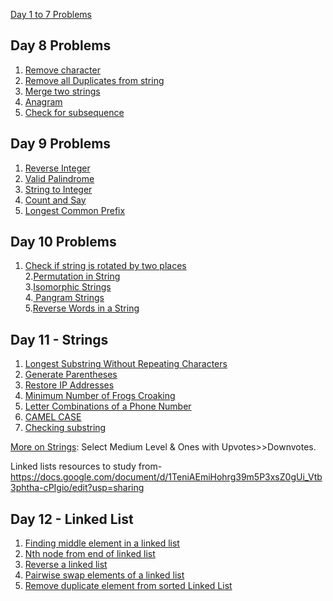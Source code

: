 [Day 1 to 7 Problems ](https://github.com/adi-001/Uplift-coding-skills/blob/master/week-1/README.md)


## Day 8 Problems
1. [Remove character](https://practice.geeksforgeeks.org/problems/remove-character/0)
2. [Remove all Duplicates from string](https://practice.geeksforgeeks.org/problems/remove-all-duplicates-from-a-given-string/0) <br>
3. [Merge two strings](https://practice.geeksforgeeks.org/problems/merge-two-strings/0) <br>
4. [Anagram](https://practice.geeksforgeeks.org/problems/anagram/0) 
5. [Check for subsequence](https://practice.geeksforgeeks.org/problems/check-for-subsequence/0)

## Day 9 Problems
1. [Reverse Integer](https://leetcode.com/explore/featured/card/top-interview-questions-easy/127/strings/880/)
2. [Valid Palindrome](https://leetcode.com/explore/featured/card/top-interview-questions-easy/127/strings/883/) <br>
3. [String to Integer](https://leetcode.com/explore/featured/card/top-interview-questions-easy/127/strings/884/) <br>
4. [Count and Say](https://leetcode.com/explore/featured/card/top-interview-questions-easy/127/strings/886/)  <br>
5. [Longest Common Prefix](https://leetcode.com/explore/featured/card/top-interview-questions-easy/127/strings/887/) <br>


## Day 10 Problems
1. [Check if string is rotated by two places](https://practice.geeksforgeeks.org/problems/check-if-string-is-rotated-by-two-places/0) <br>
2.[Permutation in String](https://leetcode.com/problems/permutation-in-string/) <br>
3.[Isomorphic Strings](https://leetcode.com/problems/isomorphic-strings/) <br>
4.[ Pangram Strings](https://practice.geeksforgeeks.org/problems/pangram-strings/0) <br>
5.[Reverse Words in a String](https://leetcode.com/problems/reverse-words-in-a-string/) <br>


## Day 11 - Strings

1. [Longest Substring Without Repeating Characters](https://leetcode.com/problems/longest-substring-without-repeating-characters/)
2. [Generate Parentheses](https://leetcode.com/problems/generate-parentheses/)
3. [Restore IP Addresses](https://leetcode.com/problems/restore-ip-addresses/)
4. [Minimum Number of Frogs Croaking](https://leetcode.com/problems/minimum-number-of-frogs-croaking/)
5. [Letter Combinations of a Phone Number](https://leetcode.com/problems/letter-combinations-of-a-phone-number/)<br>
6. [CAMEL CASE](https://www.geeksforgeeks.org/camel-case-given-sentence/)
7. [Checking substring](https://www.geeksforgeeks.org/check-string-substring-another/)

[More on Strings](https://leetcode.com/tag/string/): Select Medium Level & Ones with Upvotes>>Downvotes. <br>

Linked lists resources to study from- https://docs.google.com/document/d/1TeniAEmiHohrg39m5P3xsZ0gUi_Vtb3phtha-cPIgio/edit?usp=sharing


## Day 12 - Linked List
1. [Finding middle element in a linked list](https://practice.geeksforgeeks.org/problems/finding-middle-element-in-a-linked-list/1) <br>
2. [Nth node from end of linked list](https://practice.geeksforgeeks.org/problems/nth-node-from-end-of-linked-list/1) <br>
3. [Reverse a linked list](https://practice.geeksforgeeks.org/problems/reverse-a-linked-list/1) <br>
4. [Pairwise swap elements of a linked list](https://practice.geeksforgeeks.org/problems/pairwise-swap-elements-of-a-linked-list-by-swapping-data/1) <br>
5. [Remove duplicate element from sorted Linked List](https://practice.geeksforgeeks.org/problems/remove-duplicate-element-from-sorted-linked-list/1) <br>


